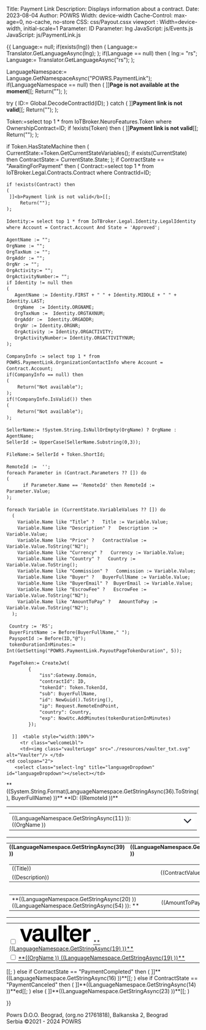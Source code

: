 ﻿Title: Payment Link
Description: Displays information about a contract.
Date: 2023-08-04
Author: POWRS
Width: device-width
Cache-Control: max-age=0, no-cache, no-store
CSS: css/Payout.cssx
viewport : Width=device-width, initial-scale=1
Parameter: ID
Parameter: lng
JavaScript: js/Events.js
JavaScript: js/PaymentLink.js

<main class="border-radius">
<meta name="viewport" content="width=device-width, initial-scale=1" />
<div class="container">
<div class="content">
{{
  Language:= null;
if(exists(lng)) then 
(
  Language:= Translator.GetLanguageAsync(lng);
);
if(Language == null) then 
(
 lng:= "rs";
 Language:= Translator.GetLanguageAsync("rs");
);

LanguageNamespace:= Language.GetNamespaceAsync("POWRS.PaymentLink");
if(LanguageNamespace == null) then 
(
 ]]<b>Page is not available at the moment</b>[[;
 Return("");
);

try
(
 ID:= Global.DecodeContractId(ID);
)
catch
(
    ]]<b>Payment link is not valid</b>[[;
  Return("");
);

Token:=select top 1 * from IoTBroker.NeuroFeatures.Token where OwnershipContract=ID;
if !exists(Token) then
(
  ]]<b>Payment link is not valid</b>[[;
  Return("");
);

if Token.HasStateMachine then
(
	CurrentState:=Token.GetCurrentStateVariables();
	if exists(CurrentState) then
		ContractState:= CurrentState.State;
);
if ContractState == "AwaitingForPayment" then 
(
    Contract:=select top 1 * from IoTBroker.Legal.Contracts.Contract where ContractId=ID;
   
    if !exists(Contract) then
    (
	 ]]<b>Payment link is not valid</b>[[;
         Return("");
    );

    Identity:= select top 1 * from IoTBroker.Legal.Identity.LegalIdentity where Account = Contract.Account And State = 'Approved';

    AgentName := "";
    OrgName := "";   
    OrgTaxNum := ""; 
    OrgAddr := "";
    OrgNr := "";
    OrgActivity:= "";
    OrgActivityNumber:= "";
    if Identity != null then 
    (
       AgentName := Identity.FIRST + " " + Identity.MIDDLE + " " + Identity.LAST;
       OrgName  := Identity.ORGNAME;
       OrgTaxNum :=  Identity.ORGTAXNUM;
       OrgAddr :=  Identity.ORGADDR;
       OrgNr := Identity.ORGNR;
       OrgActivity := Identity.ORGACTIVITY;
       OrgActivityNumber:= Identity.ORGACTIVITYNUM;
    );
     
    CompanyInfo := select top 1 * from POWRS.PaymentLink.OrganizationContactInfo where Account = Contract.Account;
    if(CompanyInfo == null) then 
    (
        Return("Not available");
    );
    if(!CompanyInfo.IsValid()) then 
    (
        Return("Not available");
    );

    SellerName:= !System.String.IsNullOrEmpty(OrgName) ? OrgName : AgentName;
    SellerId := UpperCase(SellerName.Substring(0,3)); 

    FileName:= SellerId + Token.ShortId;
    
    RemoteId :=  '';
    foreach Parameter in (Contract.Parameters ?? []) do 
    (
          if Parameter.Name == 'RemoteId' then RemoteId := Parameter.Value;
    );

    foreach Variable in (CurrentState.VariableValues ?? []) do 
      (
        Variable.Name like "Title" ?   Title := Variable.Value;
        Variable.Name like "Description" ?   Description := Variable.Value;
        Variable.Name like "Price" ?   ContractValue := Variable.Value.ToString("N2");
        Variable.Name like "Currency" ?   Currency := Variable.Value;
        Variable.Name like "Country" ?   Country := Variable.Value.ToString();
        Variable.Name like "Commission" ?   Commission := Variable.Value;
        Variable.Name like "Buyer" ?   BuyerFullName := Variable.Value;
        Variable.Name like "BuyerEmail" ?  BuyerEmail := Variable.Value;
        Variable.Name like "EscrowFee" ?   EscrowFee := Variable.Value.ToString("N2");
        Variable.Name like "AmountToPay" ?   AmountToPay := Variable.Value.ToString("N2");
      );

     Country := 'RS';
     BuyerFirstName := Before(BuyerFullName," ");
     PayspotId := Before(ID,"@");
     tokenDurationInMinutes:= Int(GetSetting("POWRS.PaymentLink.PayoutPageTokenDuration", 5));

     PageToken:= CreateJwt(
            {
                "iss":Gateway.Domain, 
                "contractId": ID,
                "tokenId": Token.TokenId,
                "sub": BuyerFullName, 
                "id": NewGuid().ToString(),
	            "ip": Request.RemoteEndPoint,
                "country": Country,
                "exp": NowUtc.AddMinutes(tokenDurationInMinutes)
            });

      ]]  <table style="width:100%">
         <tr class="welcomeLbl">   
         <td><img class="vaulterLogo" src="./resources/vaulter_txt.svg" alt="Vaulter"/> </td>
    <td coolspan="2">
       <select class="select-lng" title="languageDropdown" id="languageDropdown"></select></td>
  </tr>
   <tr>
     <td>**((System.String.Format(LanguageNamespace.GetStringAsync(36).ToString(), BuyerFullName) ))**</td>
      <td style="text-align:right">**ID: ((RemoteId ))**</td>
</tr>
</table>

<input type="hidden" value="((lng ))" id="prefferedLanguage"/>
<input type="hidden" value="((PageToken ))" id="jwt"/>
<input type="hidden" value="POWRS.PaymentLink" id="Namespace"/>

<input type="hidden" value="((LanguageNamespace.GetStringAsync(10) ))" id="SelectedAccountOk"/>
<input type="hidden" value="((LanguageNamespace.GetStringAsync(24) ))" id="SelectedAccountNotOk"/>
<input type="hidden" value="((LanguageNamespace.GetStringAsync(25) ))" id="QrCodeScanMessage"/>
<input type="hidden" value="((LanguageNamespace.GetStringAsync(26) ))" id="QrCodeScanTitle"/>
<input type="hidden" value="((LanguageNamespace.GetStringAsync(27) ))" id="TransactionCompleted"/>
<input type="hidden" value="((LanguageNamespace.GetStringAsync(28) ))" id="TransactionFailed"/>
<input type="hidden" value="((LanguageNamespace.GetStringAsync(29) ))" id="TransactionInProgress"/>
<input type="hidden" value="((LanguageNamespace.GetStringAsync(30) ))" id="OpenLinkOnPhoneMessage"/>
<input type="hidden" value="((LanguageNamespace.GetStringAsync(47) ))" id="SessionTokenExpired"/>

<input type="hidden" value="((Request.RemoteEndPoint))" id="currentIp"/>
<input type="hidden" value="((BuyerFullName))" id="buyerFullName"/>
<input type="hidden" value="((BuyerEmail))" id="buyerEmail"/>
<input type="hidden" value="((FileName))" id="fileName"/>
<input type="hidden" value="((Country ))" id="country"/>

<div class="payment-details">
<table style="width:100%">
 <tr id="tr_summary">
      <td colspan="2" class="item border-radius">
        <table style="vertical-align:middle; width:100%;">
          <tr id="tr_seller_info">
            <td style="width:80%">((LanguageNamespace.GetStringAsync(11) )): ((OrgName ))</td>
            <td class="itemPrice"><td>
            <td style="width:10%;"><img id="expand_img" class="logo_expand"  src="./resources/expand-down.svg" alt=""  onclick="ExpandSellerDetails()"/>  </td>
          </tr>
          <tr id="tr_seller_addr" style="display:none;" >
            <td style="width:80%">((LanguageNamespace.GetStringAsync(57) )): ((OrgAddr ))</td>
            <td class="itemPrice"><td>
            <td style="width:10%;">  </td>
          </tr>
          <tr id="tr_seller_pib" style="display:none;">
            <td style="width:80%">((LanguageNamespace.GetStringAsync(58) )): ((OrgNr ))</td>
            <td class="itemPrice"><td>
            <td style="width:10%;">  </td>
          </tr>
          <tr id="tr_seller_tax_num" style="display:none;">
            <td style="width:80%">((LanguageNamespace.GetStringAsync(56) )): (( OrgTaxNum))</td>
            <td class="itemPrice"><td>
            <td style="width:10%;">  </td>
          </tr>
          <tr id="tr_seller_activity" style="display:none;">
            <td style="width:80%">((LanguageNamespace.GetStringAsync(60) )): (( OrgActivity))</td>
            <td class="itemPrice"><td>
            <td style="width:10%;">  </td>
          </tr>
          <tr id="tr_seller_activity_number" style="display:none;">
            <td style="width:80%">((LanguageNamespace.GetStringAsync(61) )): (( OrgActivityNumber))</td>
            <td class="itemPrice"><td>
            <td style="width:10%;">  </td>
          </tr>
         <tr id="tr_seller_tel" style="display:none;">
            <td style="width:80%">((LanguageNamespace.GetStringAsync(59) )): ((CompanyInfo.PhoneNumber ))</td>
            <td class="itemPrice"><td>
            <td style="width:10%;">  </td>
          </tr>
           <tr id="tr_seller_email" style="display:none;">
            <td style="width:80%">((LanguageNamespace.GetStringAsync(3) )): ((CompanyInfo.Email ))</td>
            <td class="itemPrice"><td>
            <td style="width:10%;">  </td>
          </tr>
           <tr id="tr_seller_website" style="display:none;">
            <td style="width:80%">((LanguageNamespace.GetStringAsync(62) )): ((CompanyInfo.WebAddress )) </td>
            <td class="itemPrice"><td>
            <td style="width:10%;">  </td>
          </tr>
        </table>
      </td>
    </tr>
  </table>
  <table style="width:100%">
    <tr id="tr_header" class="table-row">
      <td class="item-header"><strong>((LanguageNamespace.GetStringAsync(39) ))<strong></td>
      <td class="price-header"><strong>((LanguageNamespace.GetStringAsync(40) ))<strong></td>
    </tr>
    <tr id="tr_header_title">
      <td colspan="2" class="item border-radius">
        <table style="vertical-align:middle; width:100%;">
          <tr>
            <td style="width:80%;"> ((Title))</td>
            <td class="itemPrice" rowspan="2">((ContractValue))
            <td>
            <td style="width:10%;" rowspan="2" class="currencyLeft"> ((Currency )) </td>
          </tr>
          <tr>
            <td style="width:70%"> ((Description))</td>
          </tr>
        </table>
      </td>
    </tr>
    <tr id="tr_summary">
      <td colspan="2" class="item border-radius">
        <table style="vertical-align:middle; width:100%;">
          <tr>
            <td style="width:80%">**((LanguageNamespace.GetStringAsync(20) ))((LanguageNamespace.GetStringAsync(54) )): **</td>
            <td class="itemPrice" rowspan="2">((AmountToPay))
            <td>
            <td style="width:10%;" rowspan="2" class="currencyLeft"> ((Currency )) </td>
          </tr>
        </table>
      </td>
    </tr>
  </table>
</div>
<div class="spaceItem"></div>
<div class="vaulter-details">
<table style="width:100%">
 <tr>
  <td colspan="3">
     <input type="checkbox" id="termsAndCondition" name="termsAndCondition" onclick="UserAgree();"> 
     <label for="termsAndCondition"> 
        <img class="logo_small" for="termsAndCondition" src="./resources/vaulter_txt.svg" alt="Vaulter"/> 
        <a href="TermsAndCondition.html" target="_blank">**((LanguageNamespace.GetStringAsync(19) ))**</a></label>    
 </td>
 </tr>
 <tr >
   <td colspan="3">
     <input type="checkbox" id="termsAndConditionAgency" name="termsAndCondition" onclick="UserAgree();"> 
     <label for="termsAndConditionAgency"> 
       <a href="((CompanyInfo.TermsAndConditions ))" target="_blank">**((OrgName )) ((LanguageNamespace.GetStringAsync(19) ))**</a></label>    
    </td>
 </tr>
 </table>
</div>
<div class="spaceItem"></div>


<div class="payment-method-rs"  id="ctn-payment-method-rs" style="display:none">
  <table style="width:100%; text-align:center">
    <tr>
      <td>
        <button id="payspot-submit" class="stripe-button" disabled="disabled" onclick="StartPayment()">Pay now</button>
      </td>
    </tr>
    <tr id="tr_spinner" style="display: none;">
      <td>
        <img src="../resources/spin.svg" alt="loadingSpinner">
      </td>
    </tr>
    <tr>
      <td>
        <iframe id="payspot_iframe" class="payspot_iframe" style="display:none"></iframe>
      </td>
    </tr>
  </table>
</div>
   [[;
)
else if ContractState == "PaymentCompleted" then 
(
]]**((LanguageNamespace.GetStringAsync(16) ))**[[;
)
else if ContractState == "PaymentCanceled" then 
(
]]**((LanguageNamespace.GetStringAsync(14) ))**ed[[;
)
else 
(
]]**((LanguageNamespace.GetStringAsync(23) ))**[[;
)



}}

</div>
</main>

<div class="footer-parent">
  <div class="footer">
   Powrs D.O.O. Beograd, (org.no 21761818), Balkanska 2, Beograd <br/>Serbia ©2021 - 2024 POWRS
  </div>
</div>
</div>